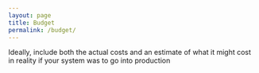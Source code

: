 ```yaml
---
layout: page
title: Budget
permalink: /budget/
---
```


Ideally, include both the actual costs and an estimate of what it might
cost in reality if your system was to go into production